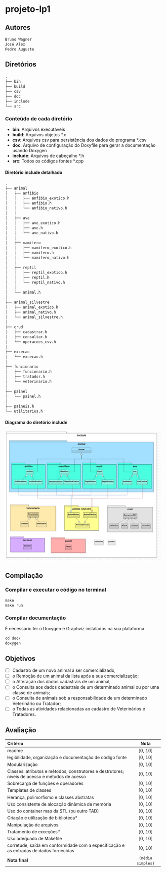 # projeto-lp1

## Autores

    Bruno Wagner
    José Alex
	Pedro Augusto

## Diretórios

	.
	├── bin
	├── build
	├── csv
	├── doc
	├── include
	└── src

### Conteúdo de cada diretório

- **bin**: Arquivos executáveis
- **build**: Arquivos objetos *.o
- **csv**: Arquivos csv para persistência dos dados do programa *.csv
- **doc**: Arquivo de configuração do Doxyfile para gerar a documentação usando Doxygen
- **include**: Arquivos de cabeçalho *.h
- **src**: Todos os códigos fontes *.cpp

#### Diretório include detalhado

	.
	├── animal
	│   ├── anfibio
	│   │   ├── anfibio_exotico.h
	│   │   ├── anfibio.h
	│   │   └── anfibio_nativo.h
	│   │
	│   ├── ave
	│   │   ├── ave_exotico.h
	│   │   ├── ave.h
	│   │   └── ave_nativo.h
	│   │
	│   ├── mamifero
	│   │   ├── mamifero_exotico.h
	│   │   ├── mamifero.h
	│   │   └── mamifero_nativo.h
	│   │
	│   ├── reptil
	│   │   ├── reptil_exotico.h
	│   │   ├── reptil.h
	│   │   └── reptil_nativo.h
	│   │
	│   └── animal.h
	│ 
	├── animal_silvestre
	│   ├── animal_exotico.h
	│   ├── animal_nativo.h
	│   └── animal_silvestre.h
	│ 
	├── crud
	│   ├── cadastrar.h
	│   ├── consultar.h
	│   └── operacoes_csv.h
	│ 
	├── excecao
	│   └── excecao.h
	│ 
	├── funcionario
	│   ├── funcionario.h
	│   ├── tratador.h
	│   └── veterinario.h
	│ 
	├── painel
	│   └── painel.h
	│ 
	├── paineis.h
	└── utilitarios.h

#### Diagrama do diretório include

![Diagrama do diretório include](doc/img/arquivos_include.jpg?raw=true)

## Compilação

### Compilar e executar o código no terminal

	make
	make run

### Compilar documentação
É necessário ter o Doxygen e Graphviz instalados na sua plataforma.

	cd doc/
	doxygen

## Objetivos

- [ ] Cadastro de um novo animal a ser comercializado;
- [ ] o Remoção de um animal da lista após a sua comercialização;
- [ ] o Alteração dos dados cadastrais de um animal;
- [ ] o Consulta aos dados cadastrais de um determinado animal ou por uma classe de animais;
- [ ] o Consulta de animais sob a responsabilidade de um determinado Veterinário ou Tratador;
- [ ] o Todas as atividades relacionadas ao cadastro de Veterinários e Tratadores.

## Avaliação

| Critério 																							| Nota 	  |
| :------- 																							| :-----: |
| readme	 																						| [0, 10] |
| legibilidade, organização e documentação de código fonte 											| [0, 10] |
| Modularização 																					| [0, 10] |
| Classes: atributos e métodos; construtores e destrutores; níveis de acesso e métodos de acesso 	| [0, 10] |
| Sobrecarga de funções e operadores 																| [0, 10] |
| Templates  de classes 																			| [0, 10] |
| Herança, polimorfismo e classes abstratas 														| [0, 10] |
| Uso consistente de alocação dinâmica de memória 													| [0, 10] |
| Uso do container  map  da STL (ou outro TAD) 														| [0, 10] |
| Criação e utilização de biblioteca* 																| [0, 10] |
| Manipulação de arquivos 																			| [0, 10] |
| Tratamento de exceções* 																			| [0, 10] |
| Uso adequado de Makefile 																			| [0, 10] |
| corretude, saída em conformidade com a especificação e as entradas de dados fornecidas 			| [0, 10] |
| **Nota final** 																					| `(média simples)` |

